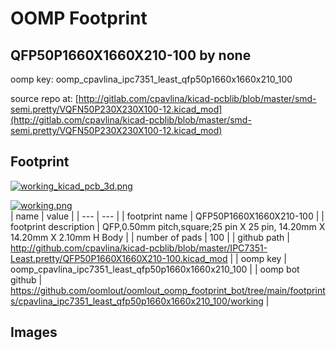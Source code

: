 # OOMP Footprint  
## QFP50P1660X1660X210-100  by none  
  
oomp key: oomp_cpavlina_ipc7351_least_qfp50p1660x1660x210_100  
  
source repo at: [http://gitlab.com/cpavlina/kicad-pcblib/blob/master/smd-semi.pretty/VQFN50P230X230X100-12.kicad_mod](http://gitlab.com/cpavlina/kicad-pcblib/blob/master/smd-semi.pretty/VQFN50P230X230X100-12.kicad_mod)  
## Footprint  
  
[![working_kicad_pcb_3d.png](working_kicad_pcb_3d_600.png)](working_kicad_pcb_3d.png)  
  
[![working.png](working_600.png)](working.png)  
| name | value | 
| --- | --- | 
| footprint name | QFP50P1660X1660X210-100 | 
| footprint description | QFP,0.50mm pitch,square;25 pin X 25 pin, 14.20mm X 14.20mm X 2.10mm H Body | 
| number of pads | 100 | 
| github path | http://github.com/cpavlina/kicad-pcblib/blob/master/IPC7351-Least.pretty/QFP50P1660X1660X210-100.kicad_mod | 
| oomp key | oomp_cpavlina_ipc7351_least_qfp50p1660x1660x210_100 | 
| oomp bot github | https://github.com/oomlout/oomlout_oomp_footprint_bot/tree/main/footprints/cpavlina_ipc7351_least_qfp50p1660x1660x210_100/working | 
## Images  
